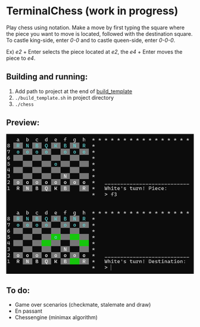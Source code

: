 # TerminalChess (work in progress)
Play chess using notation. Make a move by first typing the square where the piece you want to move is located, followed with the destination square. To castle king-side, enter *0-0* and to castle queen-side, enter *0-0-0*.

Ex) *e2* + Enter selects the piece located at *e2*, the *e4* + Enter moves the piece to *e4*.

## Building and running:
1. Add path to project at the end of [build_template](./build_template.sh)
2. ```./build_template.sh``` in project directory
3. ```./chess```

## Preview:
![preview](./Images/preview1.png)

## To do:
- Game over scenarios (checkmate, stalemate and draw)
- En passant
- Chessengine (minimax algorithm)